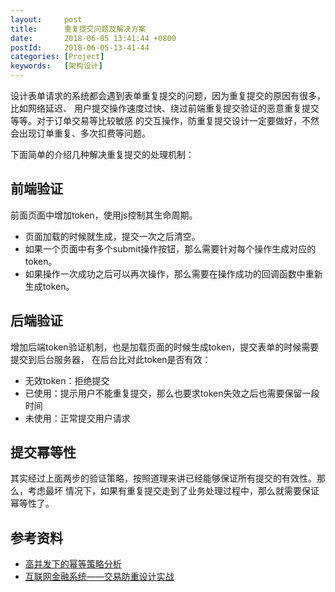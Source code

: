 ```yaml
---
layout:     post
title:      重复提交问题及解决方案
date:       2018-06-05 13:41:44 +0800
postId:     2018-06-05-13-41-44
categories: [Project]
keywords:   [架构设计]
---
```


设计表单请求的系统都会遇到表单重复提交的问题，因为重复提交的原因有很多，比如网络延迟、
用户提交操作速度过快、绕过前端重复提交验证的恶意重复提交等等。对于订单交易等比较敏感
的交互操作，防重复提交设计一定要做好，不然会出现订单重复、多次扣费等问题。

下面简单的介绍几种解决重复提交的处理机制：

## 前端验证

前面页面中增加token，使用js控制其生命周期。
* 页面加载的时候就生成，提交一次之后清空。
* 如果一个页面中有多个submit操作按钮，那么需要针对每个操作生成对应的token。
* 如果操作一次成功之后可以再次操作，那么需要在操作成功的回调函数中重新生成token。

## 后端验证

增加后端token验证机制，也是加载页面的时候生成token，提交表单的时候需要提交到后台服务器，
在后台比对此token是否有效：
* 无效token：拒绝提交
* 已使用：提示用户不能重复提交，那么也要求token失效之后也需要保留一段时间
* 未使用：正常提交用户请求

## 提交幂等性

其实经过上面两步的验证策略，按照道理来讲已经能够保证所有提交的有效性。那么，考虑最坏
情况下，如果有重复提交走到了业务处理过程中，那么就需要保证幂等性了。


## 参考资料

* [高并发下的幂等策略分析](https://blog.csdn.net/aly1989/article/details/52352726/)
* [互联网金融系统——交易防重设计实战](https://mp.weixin.qq.com/s/pIUPiOXfUX73RCuu7zoppg)

